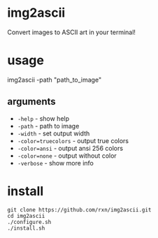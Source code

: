 # img2ascii
Convert images to ASCII art in your terminal!

# usage
img2ascii -path "path_to_image"

## arguments
- `-help` - show help
- `-path` - path to image
- `-width` - set output width
- `-color=truecolors` - output true colors
- `-color=ansi` - output ansi 256 colors
- `-color=none` - output without color
- `-verbose` - show more info

# install
```git clone https://github.com/rxn/img2ascii.git```  
```cd img2ascii```  
```./configure.sh```  
```./install.sh```  
